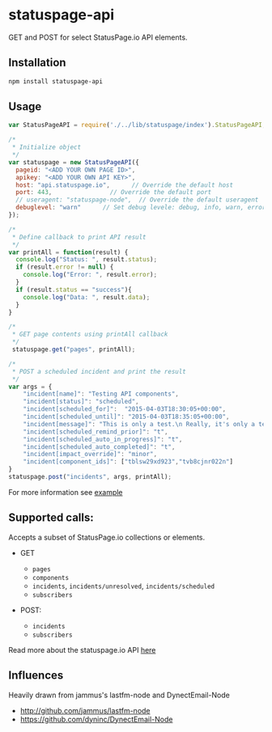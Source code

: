 # statuspage-api

GET and POST for select StatusPage.io API elements.

## Installation
```bash
npm install statuspage-api
```

## Usage
```JavaScript
var StatusPageAPI = require('./../lib/statuspage/index').StatusPageAPI;

/*
 * Initialize object
 */
var statuspage = new StatusPageAPI({
  pageid: "<ADD YOUR OWN PAGE ID>",
  apikey: "<ADD YOUR OWN API KEY>",
  host: "api.statuspage.io",      // Override the default host
  port: 443,                // Override the default port
  // useragent: "statuspage-node",  // Override the default useragent
  debuglevel: "warn"      // Set debug levele: debug, info, warn, error
});

/*
 * Define callback to print API result
 */
var printAll = function(result) {
  console.log("Status: ", result.status);
  if (result.error != null) {
    console.log("Error: ", result.error);
  }
  if (result.status == "success"){
    console.log("Data: ", result.data);
  }
}

/*
 * GET page contents using printAll callback
 */
 statuspage.get("pages", printAll);

/*
 * POST a scheduled incident and print the result
 */
var args = {
    "incident[name]": "Testing API components",
    "incident[status]": "scheduled",
    "incident[scheduled_for]":  "2015-04-03T18:30:05+00:00",
    "incident[scheduled_until]": "2015-04-03T18:35:05+00:00",
    "incident[message]": "This is only a test.\n Really, it's only a test.",
    "incident[scheduled_remind_prior]": "t",
    "incident[scheduled_auto_in_progress]": "t",
    "incident[scheduled_auto_completed]": "t",
    "incident[impact_override]": "minor",
    "incident[component_ids]": ["tblsw29xd923","tvb8cjnr022n"]
}
statuspage.post("incidents", args, printAll);
```

For more information see [example](example/index.js)

## Supported calls:

Accepts a subset of StatusPage.io collections or elements.

* GET
  * `pages`
  * `components`
  * `incidents`, `incidents/unresolved`, `incidents/scheduled`
  * `subscribers`

* POST:
  * `incidents`
  * `subscribers`

Read more about the statuspage.io API [here](http://doers.statuspage.io/api/v1/)

## Influences

Heavily drawn from jammus's lastfm-node and DynectEmail-Node
* http://github.com/jammus/lastfm-node
* https://github.com/dyninc/DynectEmail-Node
